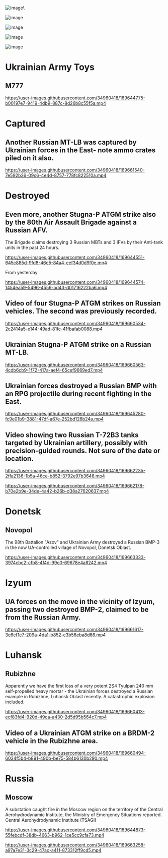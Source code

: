 ![image](https://user-images.githubusercontent.com/34960418/169645172-2c8d36d6-3529-4624-8c6a-29ef34ae32f2.png)\

![image](https://user-images.githubusercontent.com/34960418/169645080-1cb52fd6-6b82-4642-85cc-3bf7c1900bf0.png)

![image](https://user-images.githubusercontent.com/34960418/169645084-4f38122b-ef3f-4d27-aea1-d88e675be201.png)

![image](https://user-images.githubusercontent.com/34960418/169645090-4b44d027-6b4b-40a5-b42f-8bc72ff59140.png)

![image](https://user-images.githubusercontent.com/34960418/169645095-73a2d1f5-804c-4d60-9eab-11bc7bba02c2.png)


# Ukrainian Army Toys

## M777

https://user-images.githubusercontent.com/34960418/169644775-b00197e7-9419-4db9-887c-8d26b8c55f5a.mp4


# Captured

## Another Russian MT-LB was captured by Ukrainian forces in the East- note ammo crates piled on it also.

https://user-images.githubusercontent.com/34960418/169661540-7e592b36-09c6-4e4d-8757-778fc822510a.mp4


# Destroyed

## Even more, another Stugna-P ATGM strike also by the 80th Air Assault Brigade against a Russian AFV.

The Brigade claims destroying 3 Russian MBTs and 3 IFVs by their Anti-tank units in the past 24 hours.

https://user-images.githubusercontent.com/34960418/169644551-645c885d-9fd8-46e5-84a4-eef34d0d9f0e.mp4

From yesterday

https://user-images.githubusercontent.com/34960418/169644574-1454ea59-5496-4559-ad43-d01716222ba6.mp4


## Video of four Stugna-P ATGM strikes on Russian vehicles. The second was previously recorded.

https://user-images.githubusercontent.com/34960418/169660534-2c2414a5-e144-49ad-81fc-41fbafab0088.mp4


## Ukrainian Stugna-P ATGM strike on a Russian MT-LB. 

https://user-images.githubusercontent.com/34960418/169660563-4cdb6cb9-1f72-417a-aef4-65cef9669ed7.mp4


## Ukrainian forces destroyed a Russian BMP with an RPG projectile during recent fighting in the East.

https://user-images.githubusercontent.com/34960418/169645280-fc9e01b9-3881-47df-a67e-252bd126b24a.mp4


## Video showing two Russian T-72B3 tanks targeted by Ukrainian artillery, possibly with precision-guided rounds. Not sure of the date or location.

https://user-images.githubusercontent.com/34960418/169662235-2ffa2136-1b5a-46ce-b852-3792e97b3646.mp4

https://user-images.githubusercontent.com/34960418/169662178-b70e2b9e-34de-4a42-b26b-d38a27620637.mp4


# Donetsk

## Novopol

The 98th Battalion "Azov" and Ukrainian Army destroyed a Russian BMP-3 in the now UA-controlled village of Novopol, Donetsk Oblast. 

https://user-images.githubusercontent.com/34960418/169663333-3974cbc2-cfb8-4f4d-99c0-69678e4a8242.mp4


# Izyum

## UA forces on the move in the vicinity of Izyum, passing two destroyed BMP-2, claimed to be from the Russian Army.

https://user-images.githubusercontent.com/34960418/169661617-3e6cf1e7-209a-4da1-b852-c3b56eba8d66.mp4


# Luhansk

## Rubizhne

Apparently we have the first loss of a very potent 2S4 Tyulpan 240 mm self-propelled heavy mortar - the Ukrainian forces destroyed a Russian example in Rubizhne, Luhansk Oblast recently. A catastrophic explosion included.

https://user-images.githubusercontent.com/34960418/169660413-ecf83fd4-920d-49ca-a430-2d5d95b564c7.mp4


## Video of a Ukrainian ATGM strike on a BRDM-2 vehicle in the Rubizhne area. 

https://user-images.githubusercontent.com/34960418/169660494-6034f5b4-b891-490b-be75-584b6130b290.mp4


# Russia

## Moscow 

A substation caught fire in the Moscow region on the territory of the Central Aerohydrodynamic Institute, the Ministry of Emergency Situations reported. Central Aerohydrodynamic Institute (TSAGI)

https://user-images.githubusercontent.com/34960418/169644873-55febcdf-38db-4663-b962-1ce5cc9cfa73.mp4

https://user-images.githubusercontent.com/34960418/169663258-a97a7e31-3c29-47ac-a411-873312ff9cd5.mp4

